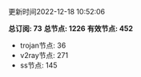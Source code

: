 更新时间2022-12-18 10:52:06

**总订阅: 73**
**总节点: 1226**
**有效节点: 452**
- trojan节点: 36
- v2ray节点: 271
- ss节点: 145
